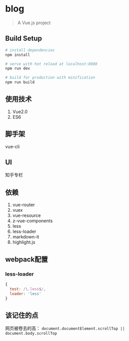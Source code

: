 # blog

> A Vue.js project

## Build Setup

``` bash
# install dependencies
npm install

# serve with hot reload at localhost:8080
npm run dev

# build for production with minification
npm run build
```
## 使用技术
1. Vue2.0
2. ES6

## 脚手架
vue-cli

## UI
知乎专栏

## 依赖
1. vue-router
2. vuex
3. vue-resource
3. z-vue-components
4. less
5. less-loader
6. markdown-it
7. highlight.js

## webpack配置

### less-loader

```js
{
  test: /\.less$/,
  loader: 'less'
}
```

## 该记住的点

网页被卷去的高： `document.documentElement.scrollTop || document.body.scrollTop`
